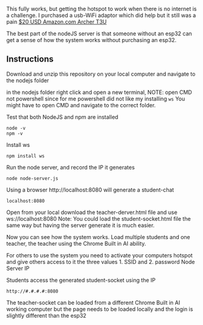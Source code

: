 This fully works, but getting the hotspot to work when there is no internet is a challenge. 
I purchased a usb-WiFi adaptor which did help but it still was a pain [$20 USD  Amazon.com Archer T3U](https://www.amazon.ca/TP-Link-Archer-T3U-Adapter-Wireless/dp/B07P6N2TZH)

The best part of the nodeJS server is that someone without an esp32 can get a sense of how the system works without purchasing an esp32.

## Instructions







Download and unzip this repository on your local computer and navigate to the nodejs folder

in the nodejs folder right click and open a new terminal, NOTE: open CMD not powershell since for me powershell did not like my installing ```ws```
You might have to open CMD and navigate to the correct folder.

Test that both NodeJS and npm are installed

```
node -v
npm -v
```

Install ws

```
npm install ws
```

Run the node server, and record the IP it generates

```
node node-server.js
```

Using a browser http://localhost:8080 will generate a student-chat

```
localhost:8080
```

Open from your local download the teacher-derver.html file and use ws://localhost:8080
Note: You could load the student-socket.html file the same way but having the server generate it is much easier.


Now you can see how the system works. Load multiple students and one teacher, the teacher using the Chrome Built in AI ability.

For others to use the system you need to activate your computers hotspot and give others access to it the three values 1. SSID and 2. password Node Server IP

Students access the generated student-socket using the IP
```
http://#.#.#.#:8080
```

The teacher-socket can be loaded from a different Chrome Built in AI working computer but the page needs to be loaded locally and the login is slightly
different than the esp32

```



